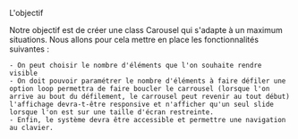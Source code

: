 L'objectif

Notre objectif est de créer une class Carousel qui s'adapte à un maximum situations. Nous allons pour cela mettre en place les fonctionnalités suivantes :

    - On peut choisir le nombre d'éléments que l'on souhaite rendre visible
    - On doit pouvoir paramétrer le nombre d'éléments à faire défiler une option loop permettra de faire boucler le carrousel (lorsque l'on arrive au bout du défilement, le carrousel peut revenir au tout début) l'affichage devra-t-être responsive et n'afficher qu'un seul slide lorsque l'on est sur une taille d'écran restreinte.
    - Enfin, le système devra être accessible et permettre une navigation au clavier.
